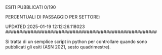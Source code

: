 ESITI PUBBLICATI 0/190 

PERCENTUALI DI PASSAGGIO PER SETTORE:

UPDATED 2025-01-19 12:12:26.118023
###################################################### 

Si tratta di un semplice script in python per controllare quando sono pubblicati gli esiti (ASN 2021, sesto quadrimestre).

